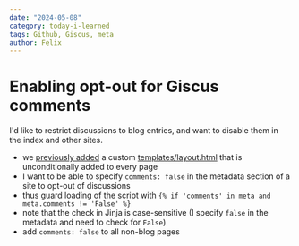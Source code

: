 ```yaml
---
date: "2024-05-08"
category: today-i-learned
tags: Github, Giscus, meta
author: Felix
---
```


# Enabling opt-out for Giscus comments

I'd like to restrict discussions to blog entries, and want to disable them in the index and other sites.

- we [previously added](https://github.com/csamaf/csamaf.github.io/pull/7) a custom [templates/layout.html](https://github.com/csamaf/csamaf.github.io/blob/main/templates/layout.html) that is unconditionally added to every page
- I want to be able to specify `comments: false` in the metadata section of a site to opt-out of discussions
- thus guard loading of the script with `{% if 'comments' in meta and meta.comments != 'False' %}`
- note that the check in Jinja is case-sensitive (I specify `false` in the metadata and need to check for `False`)
- add `comments: false` to all non-blog pages
